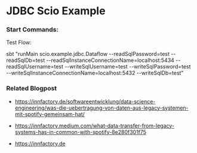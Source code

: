 # JDBC Scio Example


### Start Commands:

Test Flow:

sbt "runMain scio.example.jdbc.Dataflow --readSqlPassword=test --readSqlDb=test --readSqlInstanceConnectionName=localhost:5434 --readSqlUsername=test --writeSqlUsername=test --writeSqlPassword=test --writeSqlInstanceConnectionName=localhost:5432 --writeSqlDb=test"


### Related Blogpost 

- https://innfactory.de/softwareentwicklung/data-science-engineering/was-die-uebertragung-von-daten-aus-legacy-systemen-mit-spotify-gemeinsam-hat/

- https://innfactory.medium.com/what-data-transfer-from-legacy-systems-has-in-common-with-spotify-8e280f301f75

- https://innfactory.de
